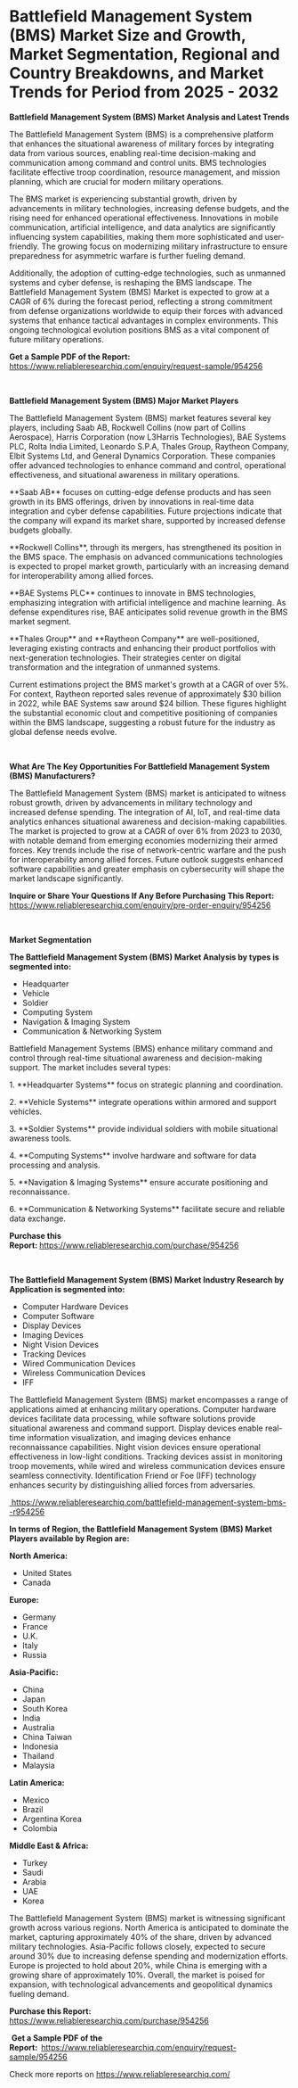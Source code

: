 <p><h1>Battlefield Management System (BMS) Market Size and Growth, Market Segmentation, Regional and Country Breakdowns, and Market Trends for Period from 2025 -  2032</h1></p><p><strong>Battlefield Management System (BMS) Market Analysis and Latest Trends</strong></p>
<p><p>The Battlefield Management System (BMS) is a comprehensive platform that enhances the situational awareness of military forces by integrating data from various sources, enabling real-time decision-making and communication among command and control units. BMS technologies facilitate effective troop coordination, resource management, and mission planning, which are crucial for modern military operations.</p><p>The BMS market is experiencing substantial growth, driven by advancements in military technologies, increasing defense budgets, and the rising need for enhanced operational effectiveness. Innovations in mobile communication, artificial intelligence, and data analytics are significantly influencing system capabilities, making them more sophisticated and user-friendly. The growing focus on modernizing military infrastructure to ensure preparedness for asymmetric warfare is further fueling demand.</p><p>Additionally, the adoption of cutting-edge technologies, such as unmanned systems and cyber defense, is reshaping the BMS landscape. The Battlefield Management System (BMS) Market is expected to grow at a CAGR of 6% during the forecast period, reflecting a strong commitment from defense organizations worldwide to equip their forces with advanced systems that enhance tactical advantages in complex environments. This ongoing technological evolution positions BMS as a vital component of future military operations.</p></p>
<p><strong>Get a Sample PDF of the Report:&nbsp;</strong> <a href="https://www.reliableresearchiq.com/enquiry/request-sample/954256?utm_campaign=3103&utm_medium=2&utm_source=Github&utm_content=ia&utm_term=30032025&utm_id=battlefield-management-system-bms">https://www.reliableresearchiq.com/enquiry/request-sample/954256</a></p>
<p>&nbsp;</p>
<p><strong>Battlefield Management System (BMS) Major Market Players</strong></p>
<p><p>The Battlefield Management System (BMS) market features several key players, including Saab AB, Rockwell Collins (now part of Collins Aerospace), Harris Corporation (now L3Harris Technologies), BAE Systems PLC, Rolta India Limited, Leonardo S.P.A, Thales Group, Raytheon Company, Elbit Systems Ltd, and General Dynamics Corporation. These companies offer advanced technologies to enhance command and control, operational effectiveness, and situational awareness in military operations.</p><p>**Saab AB** focuses on cutting-edge defense products and has seen growth in its BMS offerings, driven by innovations in real-time data integration and cyber defense capabilities. Future projections indicate that the company will expand its market share, supported by increased defense budgets globally.</p><p>**Rockwell Collins**, through its mergers, has strengthened its position in the BMS space. The emphasis on advanced communications technologies is expected to propel market growth, particularly with an increasing demand for interoperability among allied forces.</p><p>**BAE Systems PLC** continues to innovate in BMS technologies, emphasizing integration with artificial intelligence and machine learning. As defense expenditures rise, BAE anticipates solid revenue growth in the BMS market segment.</p><p>**Thales Group** and **Raytheon Company** are well-positioned, leveraging existing contracts and enhancing their product portfolios with next-generation technologies. Their strategies center on digital transformation and the integration of unmanned systems.</p><p>Current estimations project the BMS market's growth at a CAGR of over 5%. For context, Raytheon reported sales revenue of approximately $30 billion in 2022, while BAE Systems saw around $24 billion. These figures highlight the substantial economic clout and competitive positioning of companies within the BMS landscape, suggesting a robust future for the industry as global defense needs evolve.</p></p>
<p>&nbsp;</p>
<p><strong>What Are The Key Opportunities For Battlefield Management System (BMS) Manufacturers?</strong></p>
<p><p>The Battlefield Management System (BMS) market is anticipated to witness robust growth, driven by advancements in military technology and increased defense spending. The integration of AI, IoT, and real-time data analytics enhances situational awareness and decision-making capabilities. The market is projected to grow at a CAGR of over 6% from 2023 to 2030, with notable demand from emerging economies modernizing their armed forces. Key trends include the rise of network-centric warfare and the push for interoperability among allied forces. Future outlook suggests enhanced software capabilities and greater emphasis on cybersecurity will shape the market landscape significantly.</p></p>
<p><strong>Inquire or Share Your Questions If Any Before Purchasing This Report:</strong> <a href="https://www.reliableresearchiq.com/enquiry/pre-order-enquiry/954256?utm_campaign=3103&utm_medium=2&utm_source=Github&utm_content=ia&utm_term=30032025&utm_id=battlefield-management-system-bms">https://www.reliableresearchiq.com/enquiry/pre-order-enquiry/954256</a></p>
<p>&nbsp;</p>
<p><strong>Market Segmentation</strong></p>
<p><strong>The Battlefield Management System (BMS) Market Analysis by types is segmented into:</strong></p>
<p><ul><li>Headquarter</li><li>Vehicle</li><li>Soldier</li><li>Computing System</li><li>Navigation & Imaging System</li><li>Communication & Networking System</li></ul></p>
<p><p>Battlefield Management Systems (BMS) enhance military command and control through real-time situational awareness and decision-making support. The market includes several types: </p><p>1. **Headquarter Systems** focus on strategic planning and coordination.</p><p>2. **Vehicle Systems** integrate operations within armored and support vehicles.</p><p>3. **Soldier Systems** provide individual soldiers with mobile situational awareness tools.</p><p>4. **Computing Systems** involve hardware and software for data processing and analysis.</p><p>5. **Navigation & Imaging Systems** ensure accurate positioning and reconnaissance.</p><p>6. **Communication & Networking Systems** facilitate secure and reliable data exchange.</p></p>
<p><strong>Purchase this Report:&nbsp;</strong><a href="https://www.reliableresearchiq.com/purchase/954256?utm_campaign=3103&utm_medium=2&utm_source=Github&utm_content=ia&utm_term=30032025&utm_id=battlefield-management-system-bms">https://www.reliableresearchiq.com/purchase/954256</a></p>
<p>&nbsp;</p>
<p><strong>The Battlefield Management System (BMS) Market Industry Research by Application is segmented into:</strong></p>
<p><ul><li>Computer Hardware Devices</li><li>Computer Software</li><li>Display Devices</li><li>Imaging Devices</li><li>Night Vision Devices</li><li>Tracking Devices</li><li>Wired Communication Devices</li><li>Wireless Communication Devices</li><li>IFF</li></ul></p>
<p><p>The Battlefield Management System (BMS) market encompasses a range of applications aimed at enhancing military operations. Computer hardware devices facilitate data processing, while software solutions provide situational awareness and command support. Display devices enable real-time information visualization, and imaging devices enhance reconnaissance capabilities. Night vision devices ensure operational effectiveness in low-light conditions. Tracking devices assist in monitoring troop movements, while wired and wireless communication devices ensure seamless connectivity. Identification Friend or Foe (IFF) technology enhances security by distinguishing allied forces from adversaries.</p></p>
<p><a href="https://www.reliableresearchiq.com/battlefield-management-system-bms--r954256?utm_campaign=3103&utm_medium=2&utm_source=Github&utm_content=ia&utm_term=30032025&utm_id=battlefield-management-system-bms">&nbsp;https://www.reliableresearchiq.com/battlefield-management-system-bms--r954256</a></p>
<p><strong>In terms of Region, the Battlefield Management System (BMS) Market Players available by Region are:</strong></p>
<p>
    <p> <strong> North America: </strong>
        <ul>
            <li>United States</li>
            <li>Canada</li>
        </ul>
        </p> 
    <p> <strong> Europe: </strong>
        <ul>
            <li>Germany</li>
            <li>France</li>
            <li>U.K.</li>
            <li>Italy</li>
            <li>Russia</li>
        </ul>
        </p> 
    <p> <strong> Asia-Pacific: </strong>
        <ul>
            <li>China</li>
            <li>Japan</li>
            <li>South Korea</li>
            <li>India</li>
            <li>Australia</li>
            <li>China Taiwan</li>
            <li>Indonesia</li>
            <li>Thailand</li>
            <li>Malaysia</li>
        </ul>
        </p> 
    <p> <strong> Latin America: </strong>
        <ul>
            <li>Mexico</li>
            <li>Brazil</li>
            <li>Argentina Korea</li>
            <li>Colombia</li>
        </ul>
        </p> 
    <p> <strong> Middle East & Africa: </strong>
        <ul>
            <li>Turkey</li>
            <li>Saudi</li>
            <li>Arabia</li>
            <li>UAE</li>
            <li>Korea</li>
        </ul>
    </p>
    </p>
<p><p>The Battlefield Management System (BMS) market is witnessing significant growth across various regions. North America is anticipated to dominate the market, capturing approximately 40% of the share, driven by advanced military technologies. Asia-Pacific follows closely, expected to secure around 30% due to increasing defense spending and modernization efforts. Europe is projected to hold about 20%, while China is emerging with a growing share of approximately 10%. Overall, the market is poised for expansion, with technological advancements and geopolitical dynamics fueling demand.</p></p>
<p><strong>Purchase this Report: </strong><a href="https://www.reliableresearchiq.com/purchase/954256?utm_campaign=3103&utm_medium=2&utm_source=Github&utm_content=ia&utm_term=30032025&utm_id=battlefield-management-system-bms">https://www.reliableresearchiq.com/purchase/954256</a></p>
<p>&nbsp;<strong>Get a Sample PDF of the Report:&nbsp;&nbsp;</strong><a href="https://www.reliableresearchiq.com/enquiry/request-sample/954256?utm_campaign=3103&utm_medium=2&utm_source=Github&utm_content=ia&utm_term=30032025&utm_id=battlefield-management-system-bms">https://www.reliableresearchiq.com/enquiry/request-sample/954256</a></p>
<p><strong></strong></p>
<p>Check more reports on <a href="https://www.reliableresearchiq.com/?utm_campaign=3103&utm_medium=2&utm_source=Github&utm_content=ia&utm_term=30032025&utm_id=battlefield-management-system-bms">https://www.reliableresearchiq.com/</a></p>